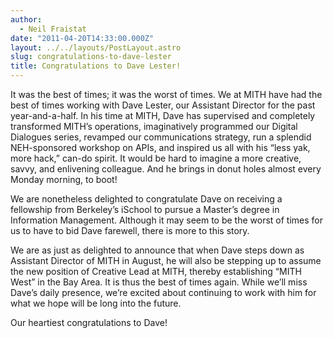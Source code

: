 ```yaml
---
author:
  - Neil Fraistat
date: "2011-04-20T14:33:00.000Z"
layout: ../../layouts/PostLayout.astro
slug: congratulations-to-dave-lester
title: Congratulations to Dave Lester!
---
```


It was the best of times; it was the worst of times. We at MITH have had the best of times working with Dave Lester, our Assistant Director for the past year-and-a-half. In his time at MITH, Dave has supervised and completely transformed MITH’s operations, imaginatively programmed our Digital Dialogues series, revamped our communications strategy, run a splendid NEH-sponsored workshop on APIs, and inspired us all with his “less yak, more hack,” can-do spirit. It would be hard to imagine a more creative, savvy, and enlivening colleague. And he brings in donut holes almost every Monday morning, to boot!

We are nonetheless delighted to congratulate Dave on receiving a fellowship from Berkeley’s iSchool to pursue a Master’s degree in Information Management. Although it may seem to be the worst of times for us to have to bid Dave farewell, there is more to this story.

We are as just as delighted to announce that when Dave steps down as Assistant Director of MITH in August, he will also be stepping up to assume the new position of Creative Lead at MITH, thereby establishing “MITH West” in the Bay Area. It is thus the best of times again. While we’ll miss Dave’s daily presence, we’re excited about continuing to work with him for what we hope will be long into the future.

Our heartiest congratulations to Dave!
